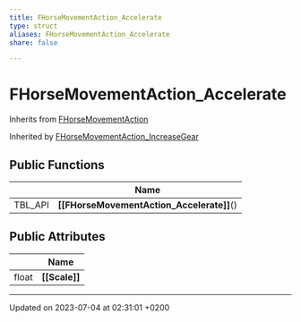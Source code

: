 ```yaml
---
title: FHorseMovementAction_Accelerate
type: struct
aliases: FHorseMovementAction_Accelerate
share: false

---
```


# FHorseMovementAction_Accelerate





Inherits from [FHorseMovementAction](/docs/SDK/Source/Classes/structFHorseMovementAction.md)

Inherited by [FHorseMovementAction_IncreaseGear](/docs/SDK/Source/Classes/structFHorseMovementAction__IncreaseGear.md)

## Public Functions

|                | Name           |
| -------------- | -------------- |
| TBL_API | **[[FHorseMovementAction_Accelerate]]**() |

## Public Attributes

|                | Name           |
| -------------- | -------------- |
| float | **[[Scale]]**  |

-------------------------------

Updated on 2023-07-04 at 02:31:01 +0200